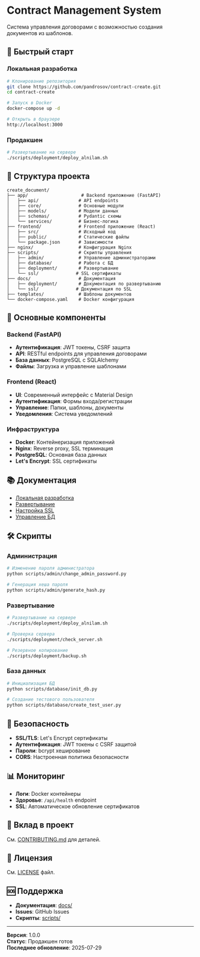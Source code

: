 # Contract Management System

Система управления договорами с возможностью создания документов из шаблонов.

## 🚀 Быстрый старт

### Локальная разработка
```bash
# Клонирование репозитория
git clone https://github.com/pandrosov/contract-create.git
cd contract-create

# Запуск в Docker
docker-compose up -d

# Открыть в браузере
http://localhost:3000
```

### Продакшен
```bash
# Развертывание на сервере
./scripts/deployment/deploy_alnilam.sh
```

## 📁 Структура проекта

```
create_document/
├── app/                    # Backend приложение (FastAPI)
│   ├── api/               # API endpoints
│   ├── core/              # Основные модули
│   ├── models/            # Модели данных
│   ├── schemas/           # Pydantic схемы
│   └── services/          # Бизнес-логика
├── frontend/              # Frontend приложение (React)
│   ├── src/               # Исходный код
│   ├── public/            # Статические файлы
│   └── package.json       # Зависимости
├── nginx/                 # Конфигурация Nginx
├── scripts/               # Скрипты управления
│   ├── admin/             # Управление администраторами
│   ├── database/          # Работа с БД
│   ├── deployment/        # Развертывание
│   └── ssl/              # SSL сертификаты
├── docs/                  # Документация
│   ├── deployment/        # Документация по развертыванию
│   └── ssl/              # Документация по SSL
├── templates/             # Шаблоны документов
└── docker-compose.yaml    # Docker конфигурация
```

## 🔧 Основные компоненты

### Backend (FastAPI)
- **Аутентификация**: JWT токены, CSRF защита
- **API**: RESTful endpoints для управления договорами
- **База данных**: PostgreSQL с SQLAlchemy
- **Файлы**: Загрузка и управление шаблонами

### Frontend (React)
- **UI**: Современный интерфейс с Material Design
- **Аутентификация**: Формы входа/регистрации
- **Управление**: Папки, шаблоны, документы
- **Уведомления**: Система уведомлений

### Инфраструктура
- **Docker**: Контейнеризация приложений
- **Nginx**: Reverse proxy, SSL терминация
- **PostgreSQL**: Основная база данных
- **Let's Encrypt**: SSL сертификаты

## 📚 Документация

- [Локальная разработка](docs/LOCAL_DEVELOPMENT.md)
- [Развертывание](docs/deployment/DEPLOYMENT.md)
- [Настройка SSL](docs/ssl/SSL_SETUP.md)
- [Управление БД](docs/deployment/DATABASE_SETUP.md)

## 🛠️ Скрипты

### Администрация
```bash
# Изменение пароля администратора
python scripts/admin/change_admin_password.py

# Генерация хеша пароля
python scripts/admin/generate_hash.py
```

### Развертывание
```bash
# Развертывание на сервере
./scripts/deployment/deploy_alnilam.sh

# Проверка сервера
./scripts/deployment/check_server.sh

# Резервное копирование
./scripts/deployment/backup.sh
```

### База данных
```bash
# Инициализация БД
python scripts/database/init_db.py

# Создание тестового пользователя
python scripts/database/create_test_user.py
```

## 🔐 Безопасность

- **SSL/TLS**: Let's Encrypt сертификаты
- **Аутентификация**: JWT токены с CSRF защитой
- **Пароли**: bcrypt хеширование
- **CORS**: Настроенная политика безопасности

## 📊 Мониторинг

- **Логи**: Docker контейнеры
- **Здоровье**: `/api/health` endpoint
- **SSL**: Автоматическое обновление сертификатов

## 🤝 Вклад в проект

См. [CONTRIBUTING.md](CONTRIBUTING.md) для деталей.

## 📄 Лицензия

См. [LICENSE](LICENSE) файл.

## 🆘 Поддержка

- **Документация**: [docs/](docs/)
- **Issues**: GitHub Issues
- **Скрипты**: [scripts/](scripts/)

---

**Версия**: 1.0.0  
**Статус**: Продакшен готов  
**Последнее обновление**: 2025-07-29 